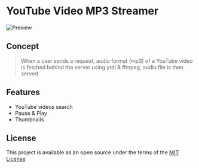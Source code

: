 # YouTube Video MP3 Streamer

![Preview](https://repository-images.githubusercontent.com/783355408/0fd9b9fe-0d39-41f4-ad1e-75723574d221)

## Concept
> When a user sends a request, audio format (mp3) of a YouTube video is fetched behind the server using ytdl & ffmpeg, audio file is then served

## Features
- YouTube videos search
- Pause & Play
- Thumbnails

## License
This project is available as an open source under the terms of the [MIT License](/LICENSE)

